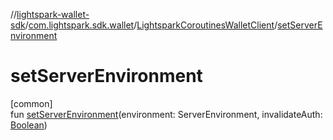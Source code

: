 //[lightspark-wallet-sdk](../../../index.md)/[com.lightspark.sdk.wallet](../index.md)/[LightsparkCoroutinesWalletClient](index.md)/[setServerEnvironment](set-server-environment.md)

# setServerEnvironment

[common]\
fun [setServerEnvironment](set-server-environment.md)(environment: ServerEnvironment, invalidateAuth: [Boolean](https://kotlinlang.org/api/latest/jvm/stdlib/kotlin/-boolean/index.html))
